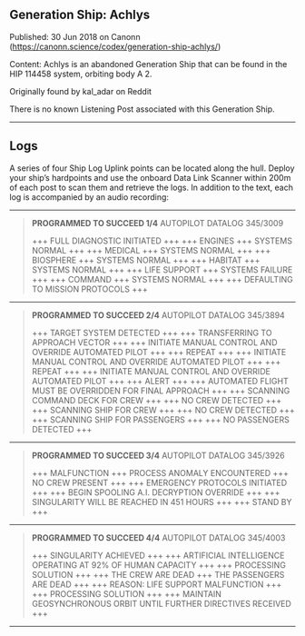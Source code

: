 ## Generation Ship: Achlys

Published: 30 Jun 2018 on Canonn (https://canonn.science/codex/generation-ship-achlys/)

Content: Achlys is an abandoned Generation Ship that can be found in the HIP 114458 system, orbiting body A 2. 

Originally found by kal\_adar on Reddit

There is no known Listening Post associated with this Generation Ship.

* * *

## Logs

A series of four Ship Log Uplink points can be located along the hull. Deploy your ship’s hardpoints and use the onboard Data Link Scanner within 200m of each post to scan them and retrieve the logs. In addition to the text, each log is accompanied by an audio recording:

* * *

> 
> **PROGRAMMED TO SUCCEED 1/4**
> AUTOPILOT DATALOG 345/3009
> 
> +++ FULL DIAGNOSTIC INITIATED +++
> +++ ENGINES +++ SYSTEMS NORMAL +++
> +++ MEDICAL +++ SYSTEMS NORMAL +++
> +++ BIOSPHERE +++ SYSTEMS NORMAL +++
> +++ HABITAT +++ SYSTEMS NORMAL +++
> +++ LIFE SUPPORT +++ SYSTEMS FAILURE +++
> +++ COMMAND +++ SYSTEMS NORMAL +++
> +++ DEFAULTING TO MISSION PROTOCOLS +++

* * *

> 
> **PROGRAMMED TO SUCCEED 2/4**
> AUTOPILOT DATALOG 345/3894
> 
> +++ TARGET SYSTEM DETECTED +++
> +++ TRANSFERRING TO APPROACH VECTOR +++
> +++ INITIATE MANUAL CONTROL AND OVERRIDE AUTOMATED PILOT +++
> +++ REPEAT +++
> +++ INITIATE MANUAL CONTROL AND OVERRIDE AUTOMATED PILOT +++
> +++ REPEAT +++
> +++ INITIATE MANUAL CONTROL AND OVERRIDE AUTOMATED PILOT +++
> +++ ALERT +++
> +++ AUTOMATED FLIGHT MUST BE OVERRIDDEN FOR FINAL APPROACH +++
> +++ SCANNING COMMAND DECK FOR CREW +++
> +++ NO CREW DETECTED +++
> +++ SCANNING SHIP FOR CREW +++
> +++ NO CREW DETECTED +++
> +++ SCANNING SHIP FOR PASSENGERS +++
> +++ NO PASSENGERS DETECTED +++

* * *

> 
> **PROGRAMMED TO SUCCEED 3/4**
> AUTOPILOT DATALOG 345/3926
> 
> +++ MALFUNCTION +++ PROCESS ANOMALY ENCOUNTERED +++ NO CREW PRESENT +++
> +++ EMERGENCY PROTOCOLS INITIATED +++
> +++ BEGIN SPOOLING A.I. DECRYPTION OVERRIDE +++
> +++ SINGULARITY WILL BE REACHED IN 451 HOURS +++
> +++ STAND BY +++

* * *

> 
> **PROGRAMMED TO SUCCEED 4/4**
> AUTOPILOT DATALOG 345/4003
> 
> +++ SINGULARITY ACHIEVED +++
> +++ ARTIFICIAL INTELLIGENCE OPERATING AT 92% OF HUMAN CAPACITY +++
> +++ PROCESSING SOLUTION +++
> +++ THE CREW ARE DEAD +++ THE PASSENGERS ARE DEAD +++
> +++ REASON: LIFE SUPPORT MALFUNCTION +++
> +++ PROCESSING SOLUTION +++
> +++ MAINTAIN GEOSYNCHRONOUS ORBIT UNTIL FURTHER DIRECTIVES RECEIVED +++

* * *